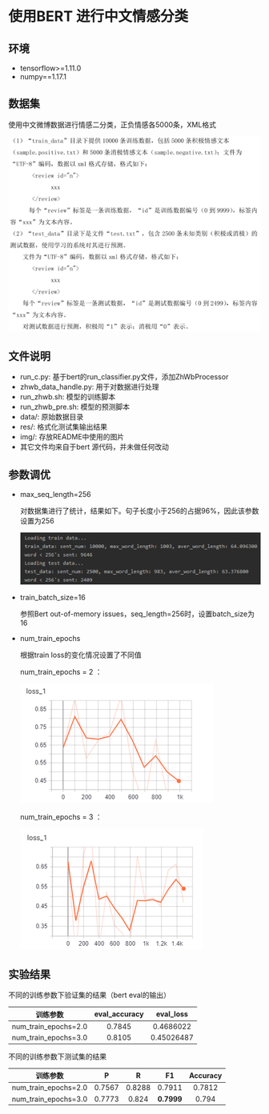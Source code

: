 # 使用BERT 进行中文情感分类

## 环境

- tensorflow>=1.11.0
- numpy==1.17.1

## 数据集

使用中文微博数据进行情感二分类，正负情感各5000条，XML格式

<img src=".\img\datainfo.png" alt="datainfo"  />



## 文件说明

- run_c.py: 基于bert的run_classifier.py文件，添加ZhWbProcessor 
- zhwb_data_handle.py: 用于对数据进行处理
- run_zhwb.sh: 模型的训练脚本
- run_zhwb_pre.sh: 模型的预测脚本
- data/: 原始数据目录
- res/: 格式化测试集输出结果
- img/: 存放README中使用的图片
- 其它文件均来自于bert 源代码，并未做任何改动

## 参数调优

- max_seq_length=256

  对数据集进行了统计，结果如下。句子长度小于256的占据96%，因此该参数设置为256

  <img src=".\img\data_state.jpg" alt="data_state"  />

- train_batch_size=16

  参照Bert out-of-memory issues，seq_length=256时，设置batch_size为16

- num_train_epochs

  根据train loss的变化情况设置了不同值

  num_train_epochs = 2 ：

  <img src=".\img\loss_1.png" alt="loss_1"  />

  num_train_epochs = 3 ：

  <img src=".\img\loss_2.jpg" alt="loss_2"  />

## 实验结果

不同的训练参数下验证集的结果（bert eval的输出）

|       训练参数       | eval_accuracy | eval_loss  |
| :------------------: | :-----------: | :--------: |
| num_train_epochs=2.0 |    0.7845     | 0.4686022  |
| num_train_epochs=3.0 |    0.8105     | 0.45026487 |

不同的训练参数下测试集的结果

|       训练参数       |   P    |   R    |      F1      | Accuracy |
| :------------------: | :----: | :----: | :----------: | :------: |
| num_train_epochs=2.0 | 0.7567 | 0.8288 |    0.7911    |  0.7812  |
| num_train_epochs=3.0 | 0.7773 | 0.824  | **0.7999** |  0.794   |

